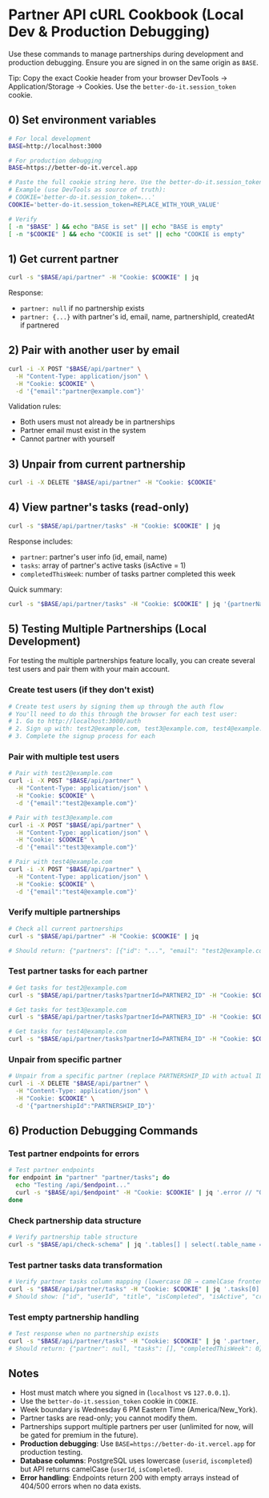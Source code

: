 # Partner API cURL Cookbook (Local Dev & Production Debugging)

Use these commands to manage partnerships during development and production debugging. Ensure you are signed in on the same origin as `BASE`.

Tip: Copy the exact Cookie header from your browser DevTools → Application/Storage → Cookies. Use the `better-do-it.session_token` cookie.

## 0) Set environment variables

```bash
# For local development
BASE=http://localhost:3000

# For production debugging
BASE=https://better-do-it.vercel.app

# Paste the full cookie string here. Use the better-do-it.session_token cookie.
# Example (use DevTools as source of truth):
# COOKIE='better-do-it.session_token=...'
COOKIE='better-do-it.session_token=REPLACE_WITH_YOUR_VALUE'

# Verify
[ -n "$BASE" ] && echo "BASE is set" || echo "BASE is empty"
[ -n "$COOKIE" ] && echo "COOKIE is set" || echo "COOKIE is empty"
```

## 1) Get current partner

```bash
curl -s "$BASE/api/partner" -H "Cookie: $COOKIE" | jq
```

Response:

- `partner: null` if no partnership exists
- `partner: {...}` with partner's id, email, name, partnershipId, createdAt if partnered

## 2) Pair with another user by email

```bash
curl -i -X POST "$BASE/api/partner" \
  -H "Content-Type: application/json" \
  -H "Cookie: $COOKIE" \
  -d '{"email":"partner@example.com"}'
```

Validation rules:

- Both users must not already be in partnerships
- Partner email must exist in the system
- Cannot partner with yourself

## 3) Unpair from current partnership

```bash
curl -i -X DELETE "$BASE/api/partner" -H "Cookie: $COOKIE"
```

## 4) View partner's tasks (read-only)

```bash
curl -s "$BASE/api/partner/tasks" -H "Cookie: $COOKIE" | jq
```

Response includes:

- `partner`: partner's user info (id, email, name)
- `tasks`: array of partner's active tasks (isActive = 1)
- `completedThisWeek`: number of tasks partner completed this week

Quick summary:

```bash
curl -s "$BASE/api/partner/tasks" -H "Cookie: $COOKIE" | jq '{partnerName: .partner.name, taskCount: (.tasks|length), completedThisWeek}'
```

## 5) Testing Multiple Partnerships (Local Development)

For testing the multiple partnerships feature locally, you can create several test users and pair them with your main account.

### Create test users (if they don't exist)

```bash
# Create test users by signing them up through the auth flow
# You'll need to do this through the browser for each test user:
# 1. Go to http://localhost:3000/auth
# 2. Sign up with: test2@example.com, test3@example.com, test4@example.com
# 3. Complete the signup process for each
```

### Pair with multiple test users

```bash
# Pair with test2@example.com
curl -i -X POST "$BASE/api/partner" \
  -H "Content-Type: application/json" \
  -H "Cookie: $COOKIE" \
  -d '{"email":"test2@example.com"}'

# Pair with test3@example.com
curl -i -X POST "$BASE/api/partner" \
  -H "Content-Type: application/json" \
  -H "Cookie: $COOKIE" \
  -d '{"email":"test3@example.com"}'

# Pair with test4@example.com
curl -i -X POST "$BASE/api/partner" \
  -H "Content-Type: application/json" \
  -H "Cookie: $COOKIE" \
  -d '{"email":"test4@example.com"}'
```

### Verify multiple partnerships

```bash
# Check all current partnerships
curl -s "$BASE/api/partner" -H "Cookie: $COOKIE" | jq

# Should return: {"partners": [{"id": "...", "email": "test2@example.com", ...}, ...]}
```

### Test partner tasks for each partner

```bash
# Get tasks for test2@example.com
curl -s "$BASE/api/partner/tasks?partnerId=PARTNER2_ID" -H "Cookie: $COOKIE" | jq

# Get tasks for test3@example.com
curl -s "$BASE/api/partner/tasks?partnerId=PARTNER3_ID" -H "Cookie: $COOKIE" | jq

# Get tasks for test4@example.com
curl -s "$BASE/api/partner/tasks?partnerId=PARTNER4_ID" -H "Cookie: $COOKIE" | jq
```

### Unpair from specific partner

```bash
# Unpair from a specific partner (replace PARTNERSHIP_ID with actual ID)
curl -i -X DELETE "$BASE/api/partner" \
  -H "Content-Type: application/json" \
  -H "Cookie: $COOKIE" \
  -d '{"partnershipId":"PARTNERSHIP_ID"}'
```

## 6) Production Debugging Commands

### Test partner endpoints for errors

```bash
# Test partner endpoints
for endpoint in "partner" "partner/tasks"; do
  echo "Testing /api/$endpoint..."
  curl -s "$BASE/api/$endpoint" -H "Cookie: $COOKIE" | jq '.error // "OK"'
done
```

### Check partnership data structure

```bash
# Verify partnership table structure
curl -s "$BASE/api/check-schema" | jq '.tables[] | select(.table_name == "partnership")'
```

### Test partner tasks data transformation

```bash
# Verify partner tasks column mapping (lowercase DB → camelCase frontend)
curl -s "$BASE/api/partner/tasks" -H "Cookie: $COOKIE" | jq '.tasks[0] | keys'
# Should show: ["id", "userId", "title", "isCompleted", "isActive", "createdAt", "completedAt", "addedToActiveAt"]
```

### Test empty partnership handling

```bash
# Test response when no partnership exists
curl -s "$BASE/api/partner/tasks" -H "Cookie: $COOKIE" | jq '.partner, .tasks, .completedThisWeek'
# Should return: {"partner": null, "tasks": [], "completedThisWeek": 0}
```

## Notes

- Host must match where you signed in (`localhost` vs `127.0.0.1`).
- Use the `better-do-it.session_token` cookie in `COOKIE`.
- Week boundary is Wednesday 6 PM Eastern Time (America/New_York).
- Partner tasks are read-only; you cannot modify them.
- Partnerships support multiple partners per user (unlimited for now, will be gated for premium in the future).
- **Production debugging**: Use `BASE=https://better-do-it.vercel.app` for production testing.
- **Database columns**: PostgreSQL uses lowercase (`userid`, `iscompleted`) but API returns camelCase (`userId`, `isCompleted`).
- **Error handling**: Endpoints return 200 with empty arrays instead of 404/500 errors when no data exists.

